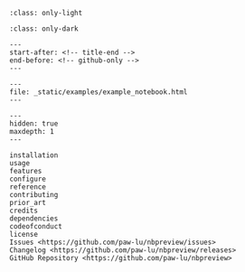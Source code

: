 ```{image} _static/images/logo_light.svg
:class: only-light
```

```{image} _static/images/logo_dark.svg
:class: only-dark
```

```{include} ../README.md
---
start-after: <!-- title-end -->
end-before: <!-- github-only -->
---
```

```{raw} html
---
file: _static/examples/example_notebook.html
---
```

```{toctree}
---
hidden: true
maxdepth: 1
---

installation
usage
features
configure
reference
contributing
prior_art
credits
dependencies
codeofconduct
license
Issues <https://github.com/paw-lu/nbpreview/issues>
Changelog <https://github.com/paw-lu/nbpreview/releases>
GitHub Repository <https://github.com/paw-lu/nbpreview>
```

[features]: features
